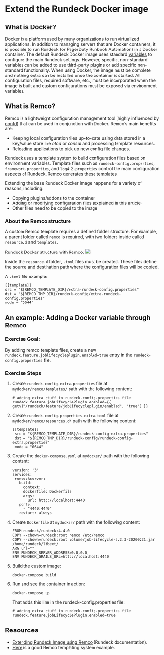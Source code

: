 # Extend the Rundeck Docker image

## What is Docker?
Docker is a platform used by many organizations to run virtualized applications.  In addition to managing servers that are Docker containers, it is possible to run Rundeck (or PagerDuty Runbook Automation) in a Docker container.  The default Rundeck Docker image uses standard [variables](/administration/configuration/docker.md#environment-variables) to configure the main Rundeck settings. However, specific, non-standard variables can be added to use third-party plugins or add specific non-standard functionality.
When using Docker, the image must be complete and nothing extra can be installed once the container is started. All configuration files, required software, etc., must be incorporated when the image is built and custom configurations must be exposed via environment variables.


## What is Remco?
Remco is a lightweight configuration management tool (highly influenced by[ confd](https://github.com/kelseyhightower/confd)) that can be used in conjunction with Docker. Remco’s main benefits are:
* Keeping local configuration files up-to-date using data stored in a key/value store like _etcd_ or _consul_ and processing template resources.
* Reloading applications to pick up new config file changes.

Rundeck uses a template system to build configuration files based on environment variables. Template files such as `rundeck-config.properties`, `framework.properties`, and `log4j2.properties` control the main configuration aspects of Rundeck.  Remco generates these templates. 

Extending the base Rundeck Docker image happens for a variety of reasons, including: 
* Copying plugins/addons to the container
* Adding or modifying configuration files (explained in this article)
* Other files need to be copied to the image

### About the Remco structure
A custom Remco template requires a defined folder structure. For example, a parent folder called `remco` is required, with two folders inside called `resource.d` and `templates`.

Rundeck Docker structure with Remco:
![](/assets/img/dockerstructure.png)

Inside the `resource.d` folder, `.toml` files must be created. These files define the source and destination path where the configuration files will be copied. 

A `.toml` file example:
```
[[template]]
src = "${REMCO_TEMPLATE_DIR}/extra-rundeck-config.properties"
dst = "${REMCO_TMP_DIR}/rundeck-config/extra-rundeck-config.properties"
mode = "0644"
```
## An example: Adding a Docker variable through Remco
### Exercise Goal:
By adding remco template files, create a new `rundeck.feature.joblifecycleplugin.enabled=true` entry in the `rundeck-config.properties` file.

### Exercise Steps
1. Create `rundeck-config-extra.properties` file at `mydocker/remco/templates/` path with the following content:
    ```
    # adding extra stuff to rundeck-config.properties file
    rundeck.feature.jobLifecyclePlugin.enabled={{ getv("/rundeck/feature/joblifecycleplugin/enabled", "true") }}
    ```
2. Create `rundeck-config.properties-extra.toml` file at `mydocker/remco/resources.d/` path with the following content:
    ```
    [[template]]
     src = "${REMCO_TEMPLATE_DIR}/rundeck-config-extra.properties"
     dst = "${REMCO_TMP_DIR}/rundeck-config/rundeck-config-extra.properties" 
     mode = "0644"
    ```
3. Create the `docker-compose.yaml` at `mydocker/` path with the following content:
	```
	version: '3'
	services:
	 rundeckserver:
	   build:
	     context: .
	     dockerfile: Dockerfile
	     args:
	       url: http://localhost:4440
	   ports:
	     - "4440:4440"
	   restart: always
	```
4. Create `Dockerfile` at `mydocker/` path with the following content:
	```
	FROM rundeck/rundeck:4.4.0
	COPY --chown=rundeck:root remco /etc/remco
    COPY --chown=rundeck:root volume/job-lifecycle-3.2.3-20200221.jar /home/rundeck/libext/
	ARG url=""
	ENV RUNDECK_SERVER_ADDRESS=0.0.0.0
	ENV RUNDECK_GRAILS_URL=http://localhost:4440
	```
5. Build the custom image:
	```
	docker-compose build
	```
6. Run and see the container in action:
	```
	docker-compose up
	```
	That adds this line in the rundeck-config.properties file:
	```
    # adding extra stuff to rundeck-config.properties file
    rundeck.feature.jobLifecyclePlugin.enabled=true
	```

## Resources
* [Extending Rundeck Image using Remco](/administration/configuration/docker/extending-configuration.md#extending-docker-configuration) (Rundeck documentation).
* [Here](https://github.com/rundeck/docker-zoo/tree/master/config) is a good Remco templating system example.
